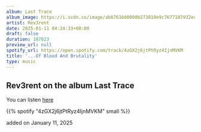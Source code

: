 ```yaml
---
album: Last Trace
album_image: https://i.scdn.co/image/ab67616d0000b273810e9c7677187932ec08a335
artist: Rev3rent
date: 2025-01-11 04:24:33+00:00
draft: false
duration: 187823
preview_url: null
spotify_url: https://open.spotify.com/track/4zGX2j6jtPtRyz4IjnMVKM
title: '...Of Blood And Brutality'
type: music
---
```



## Rev3rent on the album Last Trace

You can listen [here](https://open.spotify.com/track/4zGX2j6jtPtRyz4IjnMVKM)

{{% spotify "4zGX2j6jtPtRyz4IjnMVKM" small %}}

added on January 11, 2025